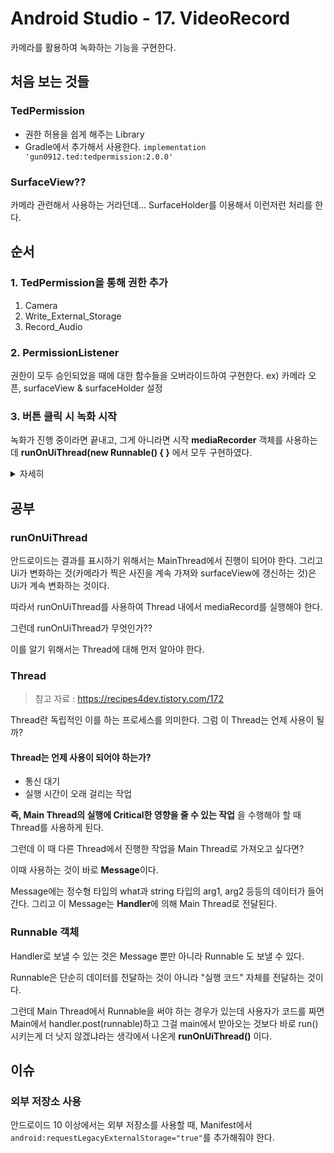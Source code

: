 # Android Studio - 17. VideoRecord
카메라를 활용하여 녹화하는 기능을 구현한다.

## 처음 보는 것들

### TedPermission
* 권한 허용을 쉽게 해주는 Library
* Gradle에서 추가해서 사용한다.
`implementation 'gun0912.ted:tedpermission:2.0.0'`

### SurfaceView??
카메라 관련해서 사용하는 거라던데...
SurfaceHolder를 이용해서 이런저런 처리를 한다.

## 순서
### 1. TedPermission을 통해 권한 추가

1. Camera
2. Write_External_Storage
3. Record_Audio


### 2. PermissionListener
권한이 모두 승인되었을 때에 대한 함수들을 오버라이드하여 구현한다.
ex) 카메라 오픈, surfaceView & surfaceHolder 설정


### 3. 버튼 클릭 시 녹화 시작
녹화가 진행 중이라면 끝내고, 그게 아니라면 시작
**mediaRecorder** 객체를 사용하는데 **runOnUiThread(new Runnable() { }** 에서 모두 구현하였다.
<details>
<summary>자세히</summary>

    mediaRecorder = new MediaRecorder();  
    camera.unlock();  
    mediaRecorder.setCamera(camera);  
    //녹화 소리 발생  
    mediaRecorder.setAudioSource(MediaRecorder.AudioSource.CAMCORDER);  
    //비디오 소스에 카메라를 넣어줘라?  
    mediaRecorder.setVideoSource(MediaRecorder.VideoSource.CAMERA);  
    //동영상 녹화 화질 관련 구문 *****
    mediaRecorder.setProfile(CamcorderProfile.get(CamcorderProfile.QUALITY_720P));  
    //촬영 각도 설정  
    mediaRecorder.setOrientationHint(90);  
    //저장 경로 sdcard: Phone의 root 경로  
    mediaRecorder.setOutputFile("/sdcard/test.mp4");  
    //카메라가 현재 바라보고 있는 화면을 surfaceView에 보여줌  
    mediaRecorder.setPreviewDisplay(surfaceHolder.getSurface());  
    mediaRecorder.prepare();  
    mediaRecorder.start();  
    recording=true;

</details>

 

## 공부
### runOnUiThread
안드로이드는 결과를 표시하기 위해서는 MainThread에서 진행이 되어야 한다.
그리고 Ui가 변화하는 것(카메라가 찍은 사진을 계속 가져와 surfaceView에 갱신하는 것)은 Ui가 계속 변화하는 것이다.

따라서 runOnUiThread를 사용하여 Thread 내에서 mediaRecord를 실행해야 한다.

그런데 runOnUiThread가 무엇인가??

이를 알기 위해서는 Thread에 대해 먼저 알아야 한다.

### Thread
> 참고 자료 : https://recipes4dev.tistory.com/172

Thread란 독립적인 이를 하는 프로세스를 의미한다. 그럼 이 Thread는 언제 사용이 될까?

#### Thread는 언제 사용이 되어야 하는가?
* 통신 대기
* 실행 시간이 오래 걸리는 작업

**즉, Main Thread의 실행에 Critical한 영향을 줄 수 있는 작업** 을 수행해야 할 때 Thread를 사용하게 된다.

그런데 이 때 다른 Thread에서 진행한 작업을 Main Thread로 가져오고 싶다면?

이때 사용하는 것이 바로 **Message**이다.

Message에는 정수형 타입의 what과 string 타입의 arg1, arg2 등등의 데이터가 들어간다.
그리고 이 Message는 **Handler**에 의해 Main Thread로 전달된다.

### Runnable 객체
Handler로 보낼 수 있는 것은 Message 뿐만 아니라 Runnable 도 보낼 수 있다.

Runnable은 단순히 데이터를 전달하는 것이 아니라 "실행 코드" 자체를 전달하는 것이다.

그런데 Main Thread에서 Runnable을 써야 하는 경우가 있는데 사용자가 코드를 짜면 Main에서 handler.post(runnable)하고 그걸 main에서 받아오는 것보다 바로 run()시키는게 더 낫지 않겠냐라는 생각에서 나온게 **runOnUiThread()** 이다.


## 이슈
### 외부 저장소 사용
안드로이드 10 이상에서는 외부 저장소를 사용할 때, Manifest에서 `android:requestLegacyExternalStorage="true"`를 추가해줘야 한다.





